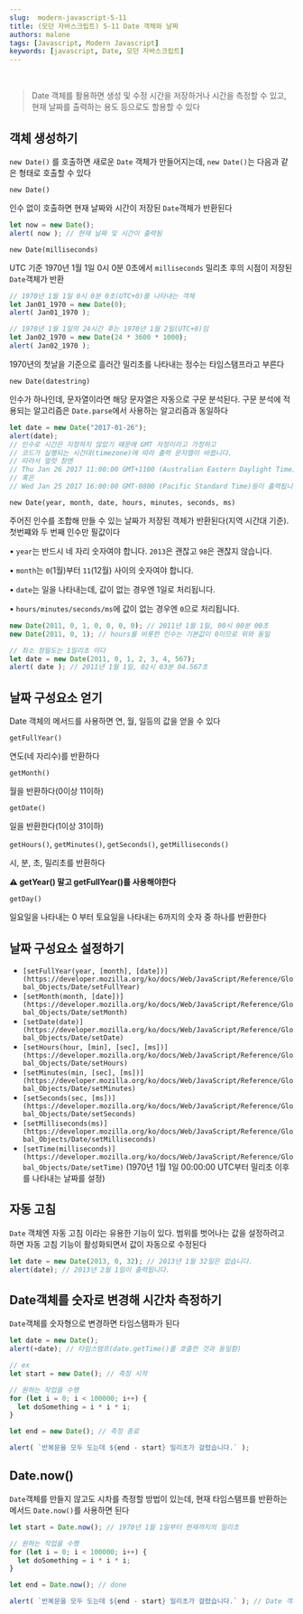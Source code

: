 ```yaml
---
slug:  modern-javascript-5-11
title: (모던 자바스크립트) 5-11 Date 객체와 날짜
authors: malone
tags: [Javascript, Modern Javascript]
keywords: [javascript, Date, 모던 자바스크립트]
---
```

<br/>

> Date 객체를 활용하면 생성 및 수정 시간을 저장하거나 시간을 측정할 수 있고, 현재 날짜를 출력하는 용도 등으로도 할용할 수 있다
> 

## 객체 생성하기

`new Date()` 를 호출하면 새로운 `Date` 객체가 만들어지는데, `new Date()`는 다음과 같은 형태로 호출할 수 있다

`new Date()`

인수 없이 호출하면 현재 날짜와 시간이 저장된 `Date`객체가 반환된다

```jsx
let now = new Date();
alert( now ); // 현재 날짜 및 시간이 출력됨
```

`new Date(milliseconds)`

UTC 기준 1970년 1월 1일 0시 0분 0초에서 `milliseconds` 밀리초 후의 시점이 저장된 `Date`객체가 반환

```jsx
// 1970년 1월 1일 0시 0분 0초(UTC+0)를 나타내는 객체
let Jan01_1970 = new Date(0);
alert( Jan01_1970 );

// 1970년 1월 1일의 24시간 후는 1970년 1월 2일(UTC+0)임
let Jan02_1970 = new Date(24 * 3600 * 1000);
alert( Jan02_1970 );
```

1970년의 첫날을 기준으로 흘러간 밀리초를 나타내는 정수는 타임스탬프라고 부른다

`new Date(datestring)`

인수가 하나인데, 문자열이라면 해당 문자열은 자동으로 구문 분석된다. 구문 분석에 적용되는 알고리즘은 `Date.parse`에서 사용하는 알고리즘과 동일하다

```jsx
let date = new Date("2017-01-26");
alert(date);
// 인수로 시간은 지정하지 않았기 때문에 GMT 자정이라고 가정하고
// 코드가 실행되는 시간대(timezone)에 따라 출력 문자열이 바뀝니다.
// 따라서 얼럿 창엔
// Thu Jan 26 2017 11:00:00 GMT+1100 (Australian Eastern Daylight Time)
// 혹은
// Wed Jan 25 2017 16:00:00 GMT-0800 (Pacific Standard Time)등이 출력됩니다.
```

`new Date(year, month, date, hours, minutes, seconds, ms)`

주어진 인수를 조합해 만들 수 있는 날짜가 저장된 객체가 반환된다(지역 시간대 기준). 첫번쨰와 두 번째 인수만 필값이다

• `year`는 반드시 네 자리 숫자여야 합니다. `2013`은 괜찮고 `98`은 괜찮지 않습니다.

• `month`는 `0`(1월)부터 `11`(12월) 사이의 숫자여야 합니다.

• `date`는 일을 나타내는데, 값이 없는 경우엔 1일로 처리됩니다.

• `hours/minutes/seconds/ms`에 값이 없는 경우엔 `0`으로 처리됩니다.

```jsx
new Date(2011, 0, 1, 0, 0, 0, 0); // 2011년 1월 1일, 00시 00분 00초
new Date(2011, 0, 1); // hours를 비롯한 인수는 기본값이 0이므로 위와 동일

// 최소 정밀도는 1밀리초 이다
let date = new Date(2011, 0, 1, 2, 3, 4, 567);
alert( date ); // 2011년 1월 1일, 02시 03분 04.567초
```

## 날짜 구성요소 얻기

Date 객체의 메서드를 사용하면 연, 월, 일등의 값을 얻을 수 있다

`getFullYear()`

연도(네 자리수)를 반환하다

`getMonth()`

월을 반환하다(0이상 11이하)

`getDate()`

일을 반환한다(1이상 31이하)

`getHours()`, `getMinutes()`, `getSeconds()`, `getMilliseconds()`

시, 분, 초, 밀리초를 반환하다

**⚠️ getYear() 말고 getFullYear()를 사용해야한다**

`getDay()`

일요일을 나타내는 0 부터 토요일을 나타내는 6까지의 숫자 중 하나를 반환한다

## 날짜 구성요소 설정하기

- `[setFullYear(year, [month], [date])](https://developer.mozilla.org/ko/docs/Web/JavaScript/Reference/Global_Objects/Date/setFullYear)`
- `[setMonth(month, [date])](https://developer.mozilla.org/ko/docs/Web/JavaScript/Reference/Global_Objects/Date/setMonth)`
- `[setDate(date)](https://developer.mozilla.org/ko/docs/Web/JavaScript/Reference/Global_Objects/Date/setDate)`
- `[setHours(hour, [min], [sec], [ms])](https://developer.mozilla.org/ko/docs/Web/JavaScript/Reference/Global_Objects/Date/setHours)`
- `[setMinutes(min, [sec], [ms])](https://developer.mozilla.org/ko/docs/Web/JavaScript/Reference/Global_Objects/Date/setMinutes)`
- `[setSeconds(sec, [ms])](https://developer.mozilla.org/ko/docs/Web/JavaScript/Reference/Global_Objects/Date/setSeconds)`
- `[setMilliseconds(ms)](https://developer.mozilla.org/ko/docs/Web/JavaScript/Reference/Global_Objects/Date/setMilliseconds)`
- `[setTime(milliseconds)](https://developer.mozilla.org/ko/docs/Web/JavaScript/Reference/Global_Objects/Date/setTime)` (1970년 1월 1일 00:00:00 UTC부터 밀리초 이후를 나타내는 날짜를 설정)

## 자동 고침

`Date` 객체엔 자동 고침 이라는 유용한 기능이 있다. 범위를 벗어나는 값을 설정하려고 하면 자동 고침 기능이 활성화되면서 값이 자동으로 수정된다

```jsx
let date = new Date(2013, 0, 32); // 2013년 1월 32일은 없습니다.
alert(date); // 2013년 2월 1일이 출력됩니다.
```

## Date객체를 숫자로 변경해 시간차 측정하기

`Date`객체를 숫자형으로 변경하면 타임스탬파가 된다

```jsx
let date = new Date();
alert(+date); // 타임스탬프(date.getTime()를 호출한 것과 동일함)

// ex
let start = new Date(); // 측정 시작

// 원하는 작업을 수행
for (let i = 0; i < 100000; i++) {
  let doSomething = i * i * i;
}

let end = new Date(); // 측정 종료

alert( `반복문을 모두 도는데 ${end - start} 밀리초가 걸렸습니다.` );
```

## Date.now()

`Date`객체를 만들지 않고도 시차를 측정할 방법이 있는데, 현재 타임스탬프를 반환하는 메서드 `Date.now()`를 사용하면 된다
```jsx
let start = Date.now(); // 1970년 1월 1일부터 현재까지의 밀리초

// 원하는 작업을 수행
for (let i = 0; i < 100000; i++) {
  let doSomething = i * i * i;
}

let end = Date.now(); // done

alert( `반복문을 모두 도는데 ${end - start} 밀리초가 걸렸습니다.` ); // Date 객체가 아닌 숫자끼리 차감함
```